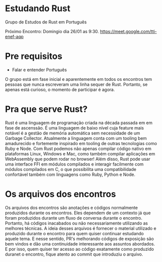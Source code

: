 # Estudando Rust
Grupo de Estudos de Rust em Português


Próximo Encontro: Domingio dia 26/01 as 9:30. https://meet.google.com/tti-enef-aqp

# Pre requisitos

- Falar e entender Português

O grupo está em fase inicial e aparentemente em todos os encontros tem pessoas que nunca escreveram uma linha sequer de Rust. Portanto, se apenas está curioso, o momento de participar é agora.

# Pra que serve Rust?

Rust é uma linguagem de programação criada na década passada em em fase de ascenssão. É uma linguagem de baixo nível cuja feature mais notável é a gestão de memória automática sem necessidade de um Garbage Collector.
Atualmente a linguagem conta com um tooling bem amadurecido e fortemente inspirado em tooling de outras tecnologias como Ruby e Node.
Com Rust podemos não apenas compilar código nativo em plataformas Linux, Windows e Mac, como também compilar aplicações em WebAssembly que podem rodar no browser!
Além disso, Rust pode usar uma interface FFI em módulos compilados e interagir facilmente com módulos compilados em C, o que possibilita uma compatibilidade confortável também com linguagens como Ruby, Python e Node.

# Os arquivos dos encontros

Os arquivos dos encontros são anotações e códigos normalmente produzidos durante os encontros. Eles dependem de um contexto já que foram produzidos durante um fluxo de conversa durante o encontro.
Portanto, há códigos inacabados ou não necessariamente utilizando as melhores técnicas. A ideia desses arquivos é fornecer o material utilizado e produzido durante o encontro para quem quiser continuar estudando aquele tema.
E nesse sentido, PR's melhorando códigos de exposição são bem vindos e dão uma continuidade interessante aos assuntos abordados. E por isso, quem quiser ter acesso ao código exatamente como produzido duranet o encontro, fique atento ao commit que introduziu o arquivo.

